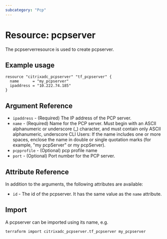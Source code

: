 ```yaml
---
subcategory: "Pcp"
---
```


# Resource: pcpserver

The pcpserverresource is used to create pcpserver.


## Example usage

```hcl
resource "citrixadc_pcpserver" "tf_pcpserver" {
  name      = "my_pcpserver"
  ipaddress = "10.222.74.185"
}
```


## Argument Reference

* `ipaddress` - (Required) The IP address of the PCP server.
* `name` - (Required) Name for the PCP server. Must begin with an ASCII alphanumeric or underscore (_) character, and must contain only ASCII alphanumeric, underscore CLI Users: If the name includes one or more spaces, enclose the name in double or single quotation marks (for example, "my pcpServer" or my pcpServer).
* `pcpprofile` - (Optional) pcp profile name
* `port` - (Optional) Port number for the PCP server.


## Attribute Reference

In addition to the arguments, the following attributes are available:

* `id` - The id of the pcpserver. It has the same value as the `name` attribute.


## Import

A pcpserver can be imported using its name, e.g.

```shell
terraform import citrixadc_pcpserver.tf_pcpserver my_pcpserver
```
